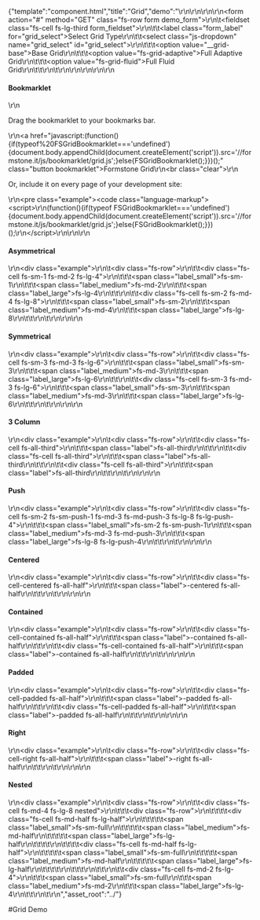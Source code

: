 {"template":"component.html","title":"Grid","demo":"<style>\r\n\t.button.bookmarklet { clear: both; }\r\n\r\n\t.example { margin: 20px 0; }\r\n\t.example .fs-row { background: #eceff1; border-radius: 2px; overflow: hidden; padding-top: 1.8%; }\r\n\t.example [class*=\"fs-cell\"] { background: #CFD8DC; color: #fff; border-radius: 2px; margin-bottom: 1.8%; overflow: hidden; text-align: center; }\r\n\t.example .nested { margin-top: 0; margin-bottom: 0; }\r\n\t.example .nested .fs-row { padding-top: 0; }\r\n\t.example [class*=\"label\"] { background: #ccc; display: block; padding-top: 15px; padding-bottom: 15px; }\r\n\r\n\t.example .label,\r\n\t.example .label_small,\r\n\t.example .label_medium,\r\n\t.example .label_large { background: #455A64; }\r\n\r\n\t.example .label_small,\r\n\t.example .label_medium,\r\n\t.example .label_large { display: none; }\r\n\r\n\t@media screen and (min-width: 0px) and (max-width: 739px) {\r\n\t\t.example .label_small { display: block; }\r\n\t}\r\n\t@media screen and (min-width: 740px) and (max-width: 979px) {\r\n\t\t.example .label_medium { display: block; }\r\n\t}\r\n\t@media screen and (min-width: 980px) {\r\n\t\t.example .label_large { display: block; }\r\n\t}\r\n</style>\r\n\r\n<script>\r\n\t$(function() {\r\n\t\tvar $body = $(\"body\");\r\n\t\t\t$gridSelect = $(\"#grid_select\").on(\"change\", function() {\r\n\t\t\t\tvar $target = $(this),\r\n\t\t\t\t\ttype = $target.val();\r\n\r\n\t\t\t\t$body.removeClass(\"fs-grid-fluid fs-grid-adaptive\")\r\n\t\t\t\t\t .addClass(type);\r\n\t\t\t});\r\n\t});\r\n</script>\r\n\r\n<form action=\"#\" method=\"GET\" class=\"fs-row form demo_form\">\r\n\t<fieldset class=\"fs-cell fs-lg-third form_fieldset\">\r\n\t\t<label class=\"form_label\" for=\"grid_select\">Select Grid Type</label>\r\n\t\t<select class=\"js-dropdown\" name=\"grid_select\" id=\"grid_select\">\r\n\t\t\t<option value=\"__grid-base\">Base Grid</option>\r\n\t\t\t<option value=\"fs-grid-adaptive\">Full Adaptive Grid</option>\r\n\t\t\t<option value=\"fs-grid-fluid\">Full Fluid Grid</option>\r\n\t\t</select>\r\n\t</fieldset>\r\n</form>\r\n\r\n\r\n<!-- Bookmarklet -->\r\n<h4>Bookmarklet</h4>\r\n<p>Drag the bookmarklet to your bookmarks bar.</p>\r\n<a href=\"javascript:(function(){if(typeof%20FSGridBookmarklet==='undefined'){document.body.appendChild(document.createElement('script')).src='//formstone.it/js/bookmarklet/grid.js';}else{FSGridBookmarklet();}})();\" class=\"button bookmarklet\">Formstone Grid</a>\r\n<br class=\"clear\">\r\n<p>Or, include it on every page of your development site:</p>\r\n<pre class=\"example\"><code class=\"language-markup\">&lt;script&gt;\r\n(function(){if(typeof FSGridBookmarklet==='undefined'){document.body.appendChild(document.createElement('script')).src='//formstone.it/js/bookmarklet/grid.js';}else{FSGridBookmarklet();}})();\r\n&lt;/script&gt;</code></pre>\r\n\r\n\r\n<h4>Asymmetrical</h4>\r\n<div class=\"example\">\r\n\t<div class=\"fs-row\">\r\n\t\t<div class=\"fs-cell fs-sm-1 fs-md-2 fs-lg-4\">\r\n\t\t\t<span class=\"label_small\">fs-sm-1</span>\r\n\t\t\t<span class=\"label_medium\">fs-md-2</span>\r\n\t\t\t<span class=\"label_large\">fs-lg-4</span>\r\n\t\t</div>\r\n\t\t<div class=\"fs-cell fs-sm-2 fs-md-4 fs-lg-8\">\r\n\t\t\t<span class=\"label_small\">fs-sm-2</span>\r\n\t\t\t<span class=\"label_medium\">fs-md-4</span>\r\n\t\t\t<span class=\"label_large\">fs-lg-8</span>\r\n\t\t</div>\r\n\t</div>\r\n</div>\r\n\r\n<h4>Symmetrical</h4>\r\n<div class=\"example\">\r\n\t<div class=\"fs-row\">\r\n\t\t<div class=\"fs-cell fs-sm-3 fs-md-3 fs-lg-6\">\r\n\t\t\t<span class=\"label_small\">fs-sm-3</span>\r\n\t\t\t<span class=\"label_medium\">fs-md-3</span>\r\n\t\t\t<span class=\"label_large\">fs-lg-6</span>\r\n\t\t</div>\r\n\t\t<div class=\"fs-cell fs-sm-3 fs-md-3 fs-lg-6\">\r\n\t\t\t<span class=\"label_small\">fs-sm-3</span>\r\n\t\t\t<span class=\"label_medium\">fs-md-3</span>\r\n\t\t\t<span class=\"label_large\">fs-lg-6</span>\r\n\t\t</div>\r\n\t</div>\r\n</div>\r\n\r\n<h4>3 Column</h4>\r\n<div class=\"example\">\r\n\t<div class=\"fs-row\">\r\n\t\t<div class=\"fs-cell fs-all-third\">\r\n\t\t\t<span class=\"label\">fs-all-third</span>\r\n\t\t</div>\r\n\t\t<div class=\"fs-cell fs-all-third\">\r\n\t\t\t<span class=\"label\">fs-all-third</span>\r\n\t\t</div>\r\n\t\t<div class=\"fs-cell fs-all-third\">\r\n\t\t\t<span class=\"label\">fs-all-third</span>\r\n\t\t</div>\r\n\t</div>\r\n</div>\r\n\r\n<h4>Push</h4>\r\n<div class=\"example\">\r\n\t<div class=\"fs-row\">\r\n\t\t<div class=\"fs-cell fs-sm-2 fs-sm-push-1 fs-md-3 fs-md-push-3 fs-lg-8 fs-lg-push-4\">\r\n\t\t\t<span class=\"label_small\">fs-sm-2 fs-sm-push-1</span>\r\n\t\t\t<span class=\"label_medium\">fs-md-3 fs-md-push-3</span>\r\n\t\t\t<span class=\"label_large\">fs-lg-8 fs-lg-push-4</span>\r\n\t\t</div>\r\n\t</div>\r\n</div>\r\n\r\n<h4>Centered</h4>\r\n<div class=\"example\">\r\n\t<div class=\"fs-row\">\r\n\t\t<div class=\"fs-cell-centered fs-all-half\">\r\n\t\t\t<span class=\"label\">-centered fs-all-half</span>\r\n\t\t</div>\r\n\t</div>\r\n</div>\r\n\r\n<h4>Contained</h4>\r\n<div class=\"example\">\r\n\t<div class=\"fs-row\">\r\n\t\t<div class=\"fs-cell-contained fs-all-half\">\r\n\t\t\t<span class=\"label\">-contained fs-all-half</span>\r\n\t\t</div>\r\n\t\t<div class=\"fs-cell-contained fs-all-half\">\r\n\t\t\t<span class=\"label\">-contained fs-all-half</span>\r\n\t\t</div>\r\n\t</div>\r\n</div>\r\n\r\n<h4>Padded</h4>\r\n<div class=\"example\">\r\n\t<div class=\"fs-row\">\r\n\t\t<div class=\"fs-cell-padded fs-all-half\">\r\n\t\t\t<span class=\"label\">-padded fs-all-half</span>\r\n\t\t</div>\r\n\t\t<div class=\"fs-cell-padded fs-all-half\">\r\n\t\t\t<span class=\"label\">-padded fs-all-half</span>\r\n\t\t</div>\r\n\t</div>\r\n</div>\r\n\r\n<h4>Right</h4>\r\n<div class=\"example\">\r\n\t<div class=\"fs-row\">\r\n\t\t<div class=\"fs-cell-right fs-all-half\">\r\n\t\t\t<span class=\"label\">-right fs-all-half</span>\r\n\t\t</div>\r\n\t</div>\r\n</div>\r\n\r\n<h4>Nested</h4>\r\n<div class=\"example\">\r\n\t<div class=\"fs-row\">\r\n\t\t<div class=\"fs-cell fs-md-4 fs-lg-8 nested\">\r\n\t\t\t<div class=\"fs-row\">\r\n\t\t\t\t<div class=\"fs-cell fs-md-half fs-lg-half\">\r\n\t\t\t\t\t<span class=\"label_small\">fs-sm-full</span>\r\n\t\t\t\t\t<span class=\"label_medium\">fs-md-half</span>\r\n\t\t\t\t\t<span class=\"label_large\">fs-lg-half</span>\r\n\t\t\t\t</div>\r\n\t\t\t\t<div class=\"fs-cell fs-md-half fs-lg-half\">\r\n\t\t\t\t\t<span class=\"label_small\">fs-sm-full</span>\r\n\t\t\t\t\t<span class=\"label_medium\">fs-md-half</span>\r\n\t\t\t\t\t<span class=\"label_large\">fs-lg-half</span>\r\n\t\t\t\t</div>\r\n\t\t\t</div>\r\n\t\t</div>\r\n\t\t<div class=\"fs-cell fs-md-2 fs-lg-4\">\r\n\t\t\t<span class=\"label_small\">fs-sm-full</span>\r\n\t\t\t<span class=\"label_medium\">fs-md-2</span>\r\n\t\t\t<span class=\"label_large\">fs-lg-4</span>\r\n\t\t</div>\r\n\t</div>\r\n</div>","asset_root":"../"}

 #Grid Demo